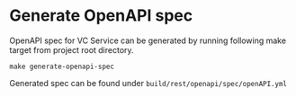 # Generate OpenAPI spec

OpenAPI spec for VC Service can be generated by running following make target from project root directory. 

`make generate-openapi-spec`

Generated spec can be found under `build/rest/openapi/spec/openAPI.yml` 
